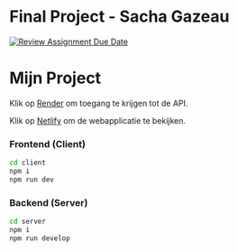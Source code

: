 # Final Project - Sacha Gazeau

[![Review Assignment Due Date](https://classroom.github.com/assets/deadline-readme-button-22041afd0340ce965d47ae6ef1cefeee28c7c493a6346c4f15d667ab976d596c.svg)](https://classroom.github.com/a/GeL61fu8)

# Mijn Project

Klik op [Render](https://final-project-sacha-gazeau.onrender.com/) om toegang te krijgen tot de API.

Klik op [Netlify](https://finalprojectsacha.netlify.app) om de webapplicatie te bekijken.

### Frontend (Client)

```bash
cd client
npm i
npm run dev
```

### Backend (Server)

```bash
cd server
npm i
npm run develop
```
